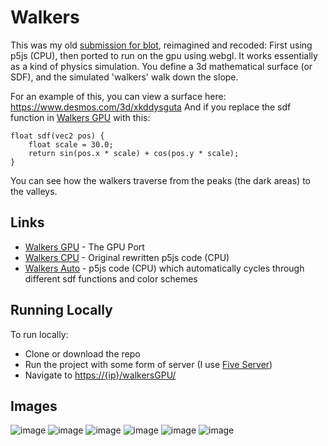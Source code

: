 # Walkers
This was my old [submission for blot](https://blot.hackclub.com/editor?src=https://raw.githubusercontent.com/hackclub/blot/main/art/Walkers-ChristopherBody/index.js), reimagined and recoded: First using p5js (CPU), then ported to run on the gpu using webgl.
It works essentially as a kind of physics simulation. You define a 3d mathematical surface (or SDF), and the simulated 'walkers' walk down the slope.

For an example of this, you can view a surface here:
https://www.desmos.com/3d/xkddysguta
And if you replace the sdf function in [Walkers GPU](https://cookiemonsternz.github.io/walkersGPU/) with this:
```
float sdf(vec2 pos) {
    float scale = 30.0;
    return sin(pos.x * scale) + cos(pos.y * scale);
}
```
You can see how the walkers traverse from the peaks (the dark areas) to the valleys.

## Links
 - [Walkers GPU](https://cookiemonsternz.github.io/walkersGPU/) - The GPU Port
 - [Walkers CPU](https://cookiemonsternz.github.io/walkersCPU/) - Original rewritten p5js code (CPU)
 - [Walkers Auto](https://cookiemonsternz.github.io/auto/) - p5js code (CPU) which automatically cycles through different sdf functions and color schemes
## Running Locally
To run locally:

- Clone or download the repo
- Run the project with some form of server (I use [Five Server](https://marketplace.visualstudio.com/items?itemName=yandeu.five-server))
- Navigate to [https://{ip}/walkersGPU/]()

## Images
![image](https://github.com/user-attachments/assets/b0ade7de-4d8e-4ca6-af72-0d3d0e0d9889)
![image](https://github.com/user-attachments/assets/91130cbb-5c57-489d-82ec-adb446e670fd)
![image](https://github.com/user-attachments/assets/a178a278-ae3a-491b-be34-1081713dfd39)
![image](https://github.com/user-attachments/assets/27bb8295-9c15-414c-acf0-0beebc33b61f)
![image](https://github.com/user-attachments/assets/fc51cdc6-7819-49d9-ad78-a6c1598ec9b0)
![image](https://github.com/user-attachments/assets/04b22b71-6492-4efc-99e9-23959824e33f)
